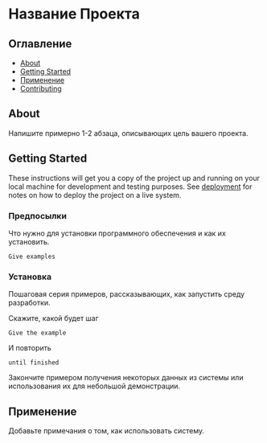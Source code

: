 # Название Проекта

## Оглавление

- [About](#about)
- [Getting Started](#getting_started)
- [Применение](#usage)
- [Contributing](../CONTRIBUTING.md)

## About <a name="about"></a>

Напишите примерно 1-2 абзаца, описывающих цель вашего проекта.

## Getting Started <a name="getting_started"></a>

These instructions will get you a copy of the project up and running on your local machine for development and testing purposes. See [deployment](#deployment) for notes on how to deploy the project on a live system.

### Предпосылки

Что нужно для установки программного обеспечения и как их установить.

```
Give examples
```

### Установка

Пошаговая серия примеров, рассказывающих, как запустить среду разработки.

Скажите, какой будет шаг

```
Give the example
```

И повторить

```
until finished
```

Закончите примером получения некоторых данных из системы или использования их для небольшой демонстрации.

## Применение<a name="usage"></a>

Добавьте примечания о том, как использовать систему.
